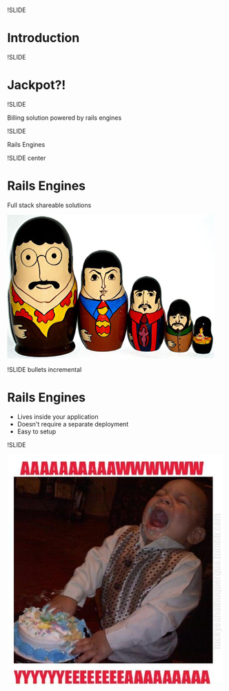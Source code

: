 !SLIDE 

# Introduction

!SLIDE 

# Jackpot?!

!SLIDE 

Billing solution powered by rails engines

!SLIDE 

Rails Engines

!SLIDE center

# Rails Engines

Full stack shareable solutions

![Matryoshka](beatles_matryoshka1.jpg)


!SLIDE bullets incremental

# Rails Engines

* Lives inside your application
* Doesn't require a separate deployment
* Easy to setup

!SLIDE 

![AwYeah](aw-yeah.jpg)

